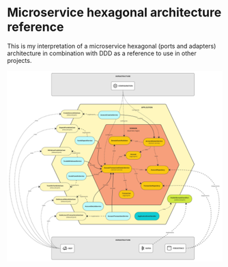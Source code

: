 # Microservice hexagonal architecture reference
This is my interpretation of a microservice hexagonal (ports and adapters) architecture in combination with DDD as a reference to use in other projects.

![test](./.resources/architecture.png)
